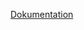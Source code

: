 [Dokumentation](https://github.com/keepassxreboot/keepassxc-browser/blob/develop/keepassxc-protocol.md)
